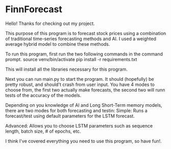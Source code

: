 # FinnForecast
Hello! Thanks for checking out my project. 

This purpose of this program is to forecast stock prices using a combination of traditional time-series forecasting methods and AI.
I used a weighted average hybrid model to combine these methods. 

To run this program, first run the two following commands in the command prompt.
source venv/bin/activate
pip install -r requirements.txt

This will install all the libraries necessary for this program. 

Next you can run main.py to start the program. It should (hopefully) be pretty robust, and should't crash from user input. 
You have 4 modes to choose from, the first two actually make forecasts, the second two will runn tests of the accuracy of the models.

Depending on you knowledge of AI and Long Short-Term memory models, there are two modes for both forecasting and testin:
Simple:
Runs a forecast/test using default parameters for the LSTM forecast.

Advanced:
Allows you to choose LSTM parameters such as sequence length, batch size, # of epochs, etc.

I think I've covered everything you need to use this program, so have fun!.
